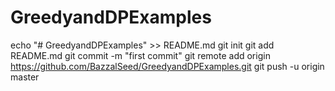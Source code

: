 # GreedyandDPExamples

echo "# GreedyandDPExamples" >> README.md
git init
git add README.md
git commit -m "first commit"
git remote add origin https://github.com/BazzalSeed/GreedyandDPExamples.git
git push -u origin master
